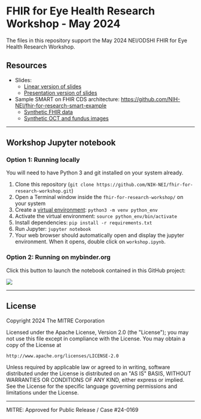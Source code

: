 # FHIR for Eye Health Research Workshop - May 2024

The files in this repository support the May 2024 NEI/ODSHI FHIR for Eye Health Research Workshop.

## Resources

- Slides:
    - [Linear version of slides](https://github.com/NIH-NEI/fhir-for-research-workshop/blob/main/slides/slides.md)
    - [Presentation version of slides](https://nih-nei.github.io/fhir-for-research-workshop/)
- Sample SMART on FHIR CDS architecture: <https://github.com/NIH-NEI/fhir-for-research-smart-example>
    - [Synthetic FHIR data](https://github.com/NIH-NEI/fhir-for-research-smart-example/tree/main/synthetic_data)
    - [Synthetic OCT and fundus images](https://github.com/NIH-NEI/fhir-for-research-smart-example/tree/main/example_pacs/images)

----

## Workshop Jupyter notebook

### Option 1: Running locally

You will need to have Python 3 and git installed on your system already.

1. Clone this repository (`git clone https://github.com/NIH-NEI/fhir-for-research-workshop.git`)
2. Open a Terminal window inside the `fhir-for-research-workshop/` on your system
3. Create a [virtual environment](https://quarto.org/docs/projects/virtual-environments.html): `python3 -m venv python_env`
4. Activate the virtual environment: `source python_env/bin/activate`
5. Install dependencies: `pip install -r requirements.txt`
6. Run Jupyter: `jupyter notebook`
7. Your web browser should automatically open and display the jupyter environment. When it opens, double click on `workshop.ipynb`.

### Option 2: Running on mybinder.org

Click this button to launch the notebook contained in this GitHub project:

<a href="https://mybinder.org/v2/gh/nih-nei/fhir-for-research-workshop/HEAD?labpath=workshop.ipynb" target="_blank"><img src="https://mybinder.org/badge_logo.svg"></a>


----

## License

Copyright 2024 The MITRE Corporation

Licensed under the Apache License, Version 2.0 (the "License");
you may not use this file except in compliance with the License.
You may obtain a copy of the License at

    http://www.apache.org/licenses/LICENSE-2.0

Unless required by applicable law or agreed to in writing, software
distributed under the License is distributed on an "AS IS" BASIS,
WITHOUT WARRANTIES OR CONDITIONS OF ANY KIND, either express or implied.
See the License for the specific language governing permissions and
limitations under the License.

----

MITRE: Approved for Public Release / Case #24-0169